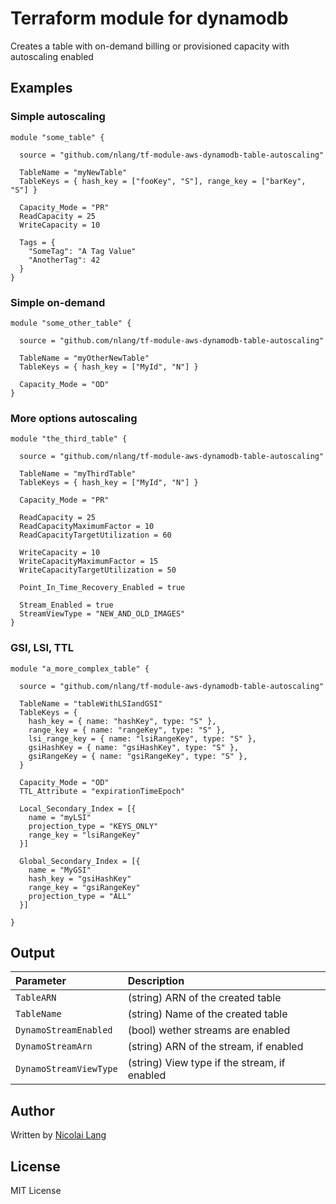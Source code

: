 # Terraform module for dynamodb

Creates a table with on-demand billing or provisioned capacity with autoscaling enabled

## Examples

### Simple autoscaling

```hcl
module "some_table" {

  source = "github.com/nlang/tf-module-aws-dynamodb-table-autoscaling"

  TableName = "myNewTable"
  TableKeys = { hash_key = ["fooKey", "S"], range_key = ["barKey", "S"] }

  Capacity_Mode = "PR"
  ReadCapacity = 25
  WriteCapacity = 10

  Tags = {
    "SomeTag": "A Tag Value"
    "AnotherTag": 42
  }
}

```

### Simple on-demand
```hcl
module "some_other_table" {

  source = "github.com/nlang/tf-module-aws-dynamodb-table-autoscaling"

  TableName = "myOtherNewTable"
  TableKeys = { hash_key = ["MyId", "N"] }

  Capacity_Mode = "OD"
}

```

### More options autoscaling
```hcl
module "the_third_table" {

  source = "github.com/nlang/tf-module-aws-dynamodb-table-autoscaling"

  TableName = "myThirdTable"
  TableKeys = { hash_key = ["MyId", "N"] }

  Capacity_Mode = "PR"
  
  ReadCapacity = 25
  ReadCapacityMaximumFactor = 10
  ReadCapacityTargetUtilization = 60
  
  WriteCapacity = 10
  WriteCapacityMaximumFactor = 15
  WriteCapacityTargetUtilization = 50
  
  Point_In_Time_Recovery_Enabled = true
  
  Stream_Enabled = true
  StreamViewType = "NEW_AND_OLD_IMAGES"
}

```

### GSI, LSI, TTL
```hcl
module "a_more_complex_table" {

  source = "github.com/nlang/tf-module-aws-dynamodb-table-autoscaling"

  TableName = "tableWithLSIandGSI"
  TableKeys = {
    hash_key = { name: "hashKey", type: "S" },
    range_key = { name: "rangeKey", type: "S" },
    lsi_range_key = { name: "lsiRangeKey", type: "S" },
    gsiHashKey = { name: "gsiHashKey", type: "S" },
    gsiRangeKey = { name: "gsiRangeKey", type: "S" },
  }

  Capacity_Mode = "OD"
  TTL_Attribute = "expirationTimeEpoch"
  
  Local_Secondary_Index = [{
    name = "myLSI"
    projection_type = "KEYS_ONLY"
    range_key = "lsiRangeKey"
  }]

  Global_Secondary_Index = [{
    name = "MyGSI"
    hash_key = "gsiHashKey"
    range_key = "gsiRangeKey"
    projection_type = "ALL"
  }]

}
```

## Output
| **Parameter**           | **Description**                                |
| :---------------------- | :--------------------------------------------- |
| `TableARN`              | (string) ARN of the created table              |
| `TableName`             | (string) Name of the created table             |
| `DynamoStreamEnabled`   | (bool) wether streams are enabled              |
| `DynamoStreamArn`       | (string) ARN of the stream, if enabled         |
| `DynamoStreamViewType`  | (string) View type if the stream, if enabled   |

## Author

Written by [Nicolai Lang](https://github.com/nlang)

## License

MIT License
